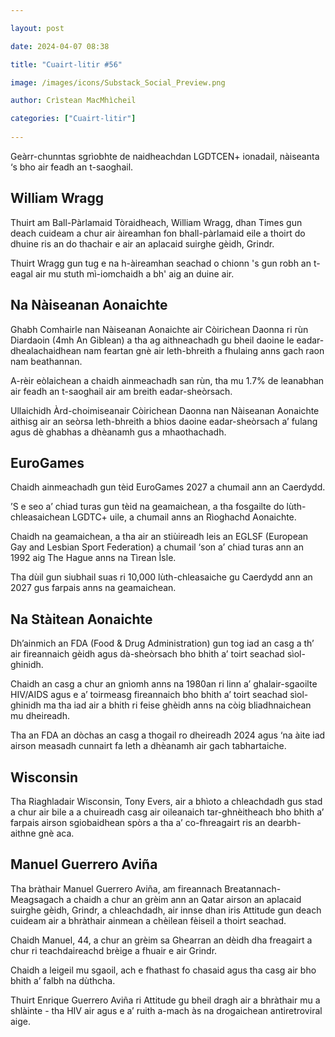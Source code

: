 ```yaml
---

layout: post

date: 2024-04-07 08:38

title: "Cuairt-litir #56"

image: /images/icons/Substack_Social_Preview.png

author: Crìstean MacMhìcheil

categories: ["Cuairt-litir"]
  
---
```


Geàrr-chunntas sgrìobhte de naidheachdan LGDTCEN+ ionadail, nàiseanta ‘s bho air feadh an t-saoghail.

## William Wragg

Thuirt am Ball-Pàrlamaid Tòraidheach, William Wragg, dhan Times gun deach cuideam a chur air àireamhan fon bhall-pàrlamaid eile a thoirt do dhuine ris an do thachair e air an aplacaid suirghe gèidh, Grindr.

Thuirt Wragg gun tug e na h-àireamhan seachad o chionn 's gun robh an t-eagal air mu stuth mì-iomchaidh a bh' aig an duine air.

## Na Nàiseanan Aonaichte

Ghabh Comhairle nan Nàiseanan Aonaichte air Còirichean Daonna ri rùn Diardaoin (4mh An Giblean) a tha ag aithneachadh gu bheil daoine le eadar-dhealachaidhean nam feartan gnè air leth-bhreith a fhulaing anns gach raon nam beathannan.

A-rèir eòlaichean a chaidh ainmeachadh san rùn, tha mu 1.7% de leanabhan air feadh an t-saoghail air am breith eadar-sheòrsach.

Ullaichidh Àrd-choimiseanair Còirichean Daonna nan Nàiseanan Aonaichte aithisg air an seòrsa leth-bhreith a bhios daoine eadar-sheòrsach a’ fulang agus dè ghabhas a dhèanamh gus a mhaothachadh.

## EuroGames

Chaidh ainmeachadh gun tèid EuroGames 2027 a chumail ann an Caerdydd.

’S e seo a’ chiad turas gun tèid na geamaichean, a tha fosgailte do lùth-chleasaichean LGDTC+ uile, a chumail anns an Rìoghachd Aonaichte.

Chaidh na geamaichean, a tha air an stiùireadh leis an EGLSF (European Gay and Lesbian Sport Federation) a chumail ‘son a’ chiad turas ann an 1992 aig The Hague anns na Tìrean Ìsle.

Tha dùil gun siubhail suas ri 10,000 lùth-chleasaiche gu Caerdydd ann an 2027 gus farpais anns na geamaichean.

## Na Stàitean Aonaichte

Dh’ainmich an FDA (Food & Drug Administration) gun tog iad an casg a th’ air fireannaich gèidh agus dà-sheòrsach bho bhith a’ toirt seachad sìol-ghinidh.

Chaidh an casg a chur an gnìomh anns na 1980an ri linn a’ ghalair-sgaoilte HIV/AIDS agus e a’ toirmeasg fireannaich bho bhith a’ toirt seachad sìol-ghinidh ma tha iad air a bhith ri feise ghèidh anns na còig bliadhnaichean mu dheireadh.

Tha an FDA an dòchas an casg a thogail ro dheireadh 2024 agus ‘na àite iad airson measadh cunnairt fa leth a dhèanamh air gach tabhartaiche.

## Wisconsin

Tha Riaghladair Wisconsin, Tony Evers, air a bhìoto a chleachdadh gus stad a chur air bile a a chuireadh casg air oileanaich tar-ghnèitheach bho bhith a’ farpais airson sgiobaidhean spòrs a tha a’ co-fhreagairt ris an dearbh-aithne gnè aca.

## Manuel Guerrero Aviña

Tha bràthair Manuel Guerrero Aviña, am fireannach Breatannach-Meagsagach a chaidh a chur an grèim ann an Qatar airson an aplacaid suirghe gèidh, Grindr, a chleachdadh, air innse dhan iris Attitude gun deach cuideam air a bhràthair ainmean a chèilean fèiseil a thoirt seachad.

Chaidh Manuel, 44, a chur an grèim sa Ghearran an dèidh dha freagairt a chur ri teachdaireachd brèige a fhuair e air Grindr.

Chaidh a leigeil mu sgaoil, ach e fhathast fo chasaid agus tha casg air bho bhith a’ falbh na dùthcha.

Thuirt Enrique Guerrero Aviña ri Attitude gu bheil dragh air a bhràthair mu a shlàinte - tha HIV air agus e a’ ruith a-mach às na drogaichean antiretroviral aige.